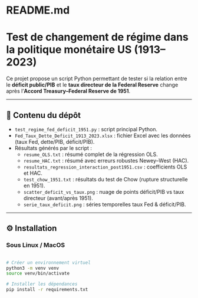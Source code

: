 # README.md

# Test de changement de régime dans la politique monétaire US (1913–2023)

Ce projet propose un script Python permettant de tester si la relation entre le **déficit public/PIB** et le **taux directeur de la Federal Reserve** change après l’**Accord Treasury–Federal Reserve de 1951**.

---

## 📂 Contenu du dépôt

- `test_regime_fed_deficit_1951.py` : script principal Python.
- `Fed_Taux_Dette_Deficit_1913_2023.xlsx` : fichier Excel avec les données (taux Fed, dette/PIB, déficit/PIB).
- Résultats générés par le script :
  - `resume_OLS.txt` : résumé complet de la régression OLS.
  - `resume_HAC.txt` : résumé avec erreurs robustes Newey–West (HAC).
  - `resultats_regression_interaction_post1951.csv` : coefficients OLS et HAC.
  - `test_chow_1951.txt` : résultats du test de Chow (rupture structurelle en 1951).
  - `scatter_deficit_vs_taux.png` : nuage de points déficit/PIB vs taux directeur (avant/après 1951).
  - `serie_taux_deficit.png` : séries temporelles taux Fed & déficit/PIB.

---

## ⚙️ Installation

### Sous Linux / MacOS

```bash

# Créer un environnement virtuel
python3 -m venv venv
source venv/bin/activate

# Installer les dépendances
pip install -r requirements.txt
